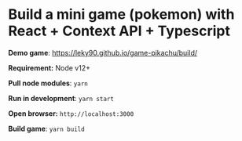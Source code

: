 
# Build a mini game (pokemon) with React + Context API + Typescript

**Demo game**: https://leky90.github.io/game-pikachu/build/

**Requirement:** Node v12+

**Pull node modules**: `yarn`

**Run in development**: `yarn start`

**Open browser:** `http://localhost:3000`

**Build game**: `yarn build`
